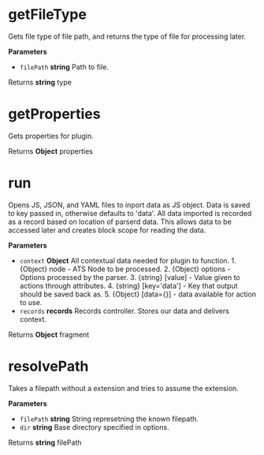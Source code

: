 # getFileType

Gets file type of file path, and returns the type  of file for processing later.

**Parameters**

-   `filePath` **string** Path to file.

Returns **string** type

# getProperties

Gets properties for plugin.

Returns **Object** properties

# run

Opens JS, JSON, and YAML files to inport data as JS object. Data is saved to key passed in, otherwise defaults to 'data'.
All data imported is recorded as a record based on location of parserd data. This allows data to be accessed later and
creates block scope for reading the data.

**Parameters**

-   `context` **Object** All contextual data needed for plugin to function.                           1. {Object} node - ATS Node to be processed.
                               2. {Object} options - Options processed by the parser.
                               3. {string} [value] - Value given to actions through attributes.
                               4. {string} [key='data'] - Key that output should be saved back as.
                               5. {Object} [data={}] - data available for action to use.
-   `records` **records** Records controller. Stores our data and delivers context.

Returns **Object** fragment

# resolvePath

Takes a filepath without a extension and tries to assume the extension.

**Parameters**

-   `filePath` **string** String represetning the known filepath.
-   `dir` **string** Base directory specified in options.

Returns **string** filePath
